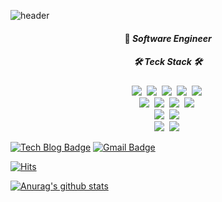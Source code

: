 ![header](https://capsule-render.vercel.app/api?type=soft&color=auto&height=150&section=header&text=SeohuiPark&fontSize=70&animation=twinkling)
#### <p align="center"> 🌟 _Software Engineer_ </p>
	
##### <p align="center"> 🛠 Teck Stack 🛠 </p>

<p align="center">
  <img src="https://img.shields.io/badge/Java-007396?style=flat-square&logo=Java&logoColor=white"/></a>&nbsp
  <img src="https://img.shields.io/badge/Kotlin-0095D5?style=flat-square&logo=Kotlin&logoColor=white"/></a>&nbsp
  <img src="https://img.shields.io/badge/Javascript-F7DF1E?style=flat-square&logo=javascript&logoColor=white"/></a>&nbsp 
  <img src="https://img.shields.io/badge/C-A8B9CC?style=flat-square&logo=C&logoColor=white"/></a>&nbsp
  <img src="https://img.shields.io/badge/C++-00599C?style=flat-square&logo=C%2B%2B&logoColor=white"/></a>&nbsp
  <br>
  <img src="https://img.shields.io/badge/MySQL-4479A1?style=flat-square&logo=MySql&logoColor=white"/></a>&nbsp
  <img src="https://img.shields.io/badge/MsSQL-CC2927?style=flat-square&logo=Microsoft-SQL-Server&logoColor=white"/></a>&nbsp
  <img src="https://img.shields.io/badge/Oracle-F80000?style=flat-square&logo=Oracle&logoColor=white"/></a>&nbsp
  <img src="https://img.shields.io/badge/DynamoDB-4053D6?style=flat-square&logo=Amazon-DynamoDB&logoColor=white"/></a>&nbsp
  <br>
  <img src="https://img.shields.io/badge/SpringBoot-6DB33F?style=flat-square&logo=Spring&logoColor=white"/></a>&nbsp
  <img src="https://img.shields.io/badge/React-61DAFB?style=flat-square&logo=React&logoColor=white"/></a>&nbsp
  <br>
  <img src="https://img.shields.io/badge/AWS-232F3E?style=flat-square&logo=amazon-aws&logoColor=white"/></a>&nbsp 
  <img src="https://img.shields.io/badge/Elasticsearch-005571?style=flat-square&logo=elasticsearch&logoColor=white"/></a>&nbsp 
</p>

[![Tech Blog Badge](http://img.shields.io/badge/-Tech%20blog-black?style=flat-square&logo=github&link=https://shplab.tistory.com/)](https://shplab.tistory.com/)
[![Gmail Badge](https://img.shields.io/badge/Gmail-d14836?style=flat-square&logo=Gmail&logoColor=white&link=mailto:parkseohuinim@gmail.com)](mailto:parkseohuinim@gmail.com)

[![Hits](https://hits.seeyoufarm.com/api/count/incr/badge.svg?url=https%3A%2F%2Fgithub.com%2Fparkseohuinim&count_bg=%2379C83D&title_bg=%23555555&icon=&icon_color=%23E7E7E7&title=hits&edge_flat=false)](https://hits.seeyoufarm.com)

[![Anurag's github stats](https://github-readme-stats.vercel.app/api?username=parkseohuinim)](https://github.com/anuraghazra/github-readme-stats)
